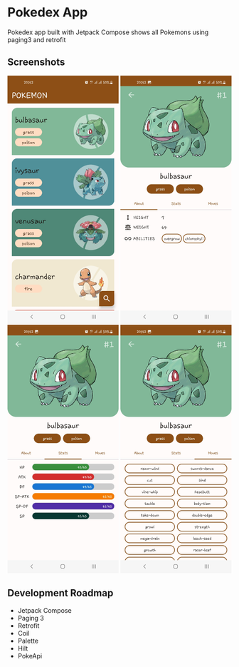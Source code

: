 # Pokedex App

Pokedex app built with Jetpack Compose 
shows all Pokemons using paging3 and retrofit

## Screenshots

<p align = "center">
    <img src="screenshots/home.jpg" width="250" alt="Pokemons">
    <img src="screenshots/about.jpg" width="250" alt="Pokemon Info - About">
    <img src="screenshots/stats.jpg" width="250" alt="Pokemon Info - Base Stats">
    <img src="screenshots/moves.jpg" width="250" alt="Pokemon Info - Moves">
</p>

## Development Roadmap

- Jetpack Compose
- Paging 3
- Retrofit
- Coil
- Palette
- Hilt
- PokeApi